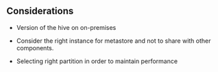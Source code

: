 ## Considerations

*    Version of the hive on on-premises

*    Consider the right instance for metastore and not to share with other components.

*    Selecting right partition in order to maintain performance